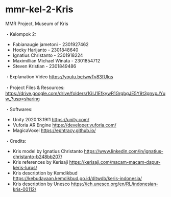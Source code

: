 # mmr-kel-2-Kris

MMR Project, Museum of Kris

・Kelompok 2:
- Fabianaugie jametoni - 2301927462
- Hocky Harijanto - 2301848640
- Ignatius Christanto - 2301918224
- Maximillian Michael Winata - 2301854712
- Steven Kristian - 2301849486

・Explanation Video
https://youtu.be/wwTv83fUlqs

・Project Files & Resources:
https://drive.google.com/drive/folders/1GlJ1EfkywR1GrgbgJE5Y9t3gnvpJYuw_?usp=sharing

・Softwares:
- Unity 2020.13.19f1
https://unity.com/
- Vuforia AR Engine
https://developer.vuforia.com/
- MagicaVoxel
https://ephtracy.github.io/

・Credits:
- Kris model by Ignatius Christanto
https://www.linkedin.com/in/ignatius-christanto-b248bb207/
- Kris references by Kerisaji
https://kerisaji.com/macam-macam-dapur-keris-lurus/ 
- Kris description by Kemdikbud
https://kebudayaan.kemdikbud.go.id/ditwdb/keris-indonesia/
- Kris description by Unesco
https://ich.unesco.org/en/RL/indonesian-kris-00112/
